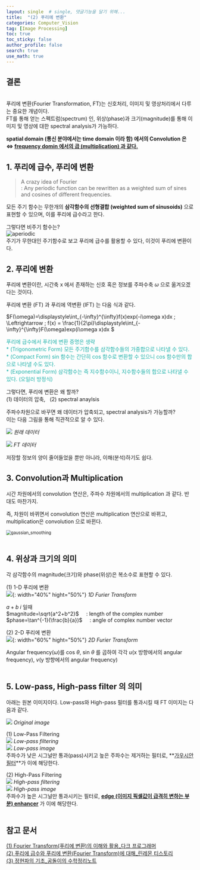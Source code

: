 ```yaml
---
layout: single  # single, 댓글기능을 달기 위해...
title:  "(2) 푸리에 변환"
categories: Computer_Vision
tag: [Image Processing]
toc: true
toc_sticky: false
author_profile: false
search: true
use_math: true
---
```


## 결론
<br/>
푸리에 변환(Fourier Transformation, FT)는 신호처리, 이미지 및 영상처리에서 다루는 중요한 개념이다. <br/>
FT를 통해 얻는 스펙트럼(spectrum) 인, 위상(phase)과 크기(magnitude)를 통해 이미지 및 영상에 대한 spectral analysis가 가능하다.
<br/>

**spatial domain (통신 분야에서는 time domain 이라 함) 에서의 Convolution 은 $\Leftrightarrow$ <u>frequency domin 에서의 곱 (multiplication) 과 같다.</u>**
<br/>

## 1. 푸리에 급수, 푸리에 변환

> A crazy idea of Fourier <br/>
: Any periodic function can be rewritten as a weighted sum of sines and cosines of different frequencies. 

모든 주기 함수는 무한개의 **삼각함수의 선형결합 (weighted sum of sinusoids)** 으로 표현할 수 있으며, 이를 푸리에 급수라고 한다. 
<br/>

그렇다면 비주기 함수는? <br/>
<img src="/assets/images/2022-09-15-FT/aperiodic.png" alt="aperiodic"/><br/>
주기가 무한대인 주기함수로 보고 푸리에 급수를 활용할 수 있다, 이것이 푸리에 변환이다. 
<br/>


## 2. 푸리에 변환

푸리에 변환이란, 시간축 x 에서 존재하는 신호 혹은 정보를 주파수축 $\omega$ 으로 옮겨오겠다는 것이다. <br/>

푸리에 변환 (FT) 과 푸리에 역변환 (IFT) 는 다음 식과 같다.<br/>

$F(\omega)=\displaystyle\int_{-\infty}^{\infty}f(x)exp(-i\omega x)dx \; \Leftrightarrow \; f(x) = \frac{1}{2\pi}\displaystyle\int_{-\infty}^{\infty}F(\omega)exp(i\omega x)dx $

<span style="color:lightseagreen">푸리에 급수에서 푸리에 변환 증명은 생략</span><br/>
<span style="color:lightseagreen">* (Trigonometric Form) 모든 주기함수를 삼각함수들의 가중합으로 나타낼 수 있다. </span><br/>
<span style="color:lightseagreen">* (Compact Form) sin 함수는 간단히 cos 함수로 변환할 수 있으니 cos 함수만의 합으로 나타낼 수도 있다. </span><br/>
<span style="color:lightseagreen">* (Exponential Form) 삼각함수는 즉 지수함수이니, 지수함수들의 합으로 나타낼 수 있다. (오일러 방정식) </span>


그렇다면, 푸리에 변환은 왜 할까? <br/>
(1) 데이터의 압축, &nbsp; (2) spectral anaylsis 
<br/>

주파수차원으로 바꾸면 왜 데이터가 압축되고, spectral analysis가 가능할까? <br/>
이는 다음 그림을 통해 직관적으로 알 수 있다. 
<br/>

![](/assets/images/2022-09-15-FT/IFT.png)
*원래 데이터*

![](/assets/images/2022-09-15-FT/FT.png)
*FT 데이터*

저장할 정보의 양이 줄어들었을 뿐만 아니라, 이해(분석)하기도 쉽다. <br/>

## 3. Convolution과 Multiplication
시간 차원에서의 convolution 연산은, 주파수 차원에서의 multiplication 과 같다. 반대도 마찬가지. 
<br/>

즉, 차원이 바뀌면서 convolution 연산은 multiplication 연산으로 바뀌고, multiplication은 convolution 으로 바뀐다. 

<img src="/assets/images/2022-09-15-FT/FTConvolution.png" alt="gaussian_smoothing" style="zoom:80%;" /> <br/>
<br/>

## 4. 위상과 크기의 의미
각 삼각함수의 magnitude(크기)와 phase(위상)은 복소수로 표현할 수 있다. 
<br/>

(1) 1-D 푸리에 변환 
<br/>
![](/assets/images/2022-09-15-FT/1D.png){: width="40%" hight="50%"}
*1D Furier Transform*
<br/>

$a+b\;i$ 일때 <br/>
$magnitude=\sqrt{a^2+b^2}$ &nbsp; &nbsp; : length of the complex number <br/>
$phase=\tan^{-1}(\frac{b}{a})$ &nbsp; &nbsp; : angle of complex number vector<br/>

(2) 2-D 푸리에 변환
<br/>
![](/assets/images/2022-09-15-FT/2D.png){: width="60%" hight="50%"}
*2D Furier Transform*
<br/>

Angular frequency($\omega$)를 cos $\theta$, sin $\theta$ 를 곱하여 각각 $u$(x 방향에서의 angular frequency), $v$(y 방향에서의 angular frequency)
<br/>
<br/>

## 5. Low-pass, High-pass filter 의 의미
아래는 원본 이미지이다. Low-pass와 High-pass 필터를 통과시킬 때 FT 이미지는 다음과 같다. 
<br/>

![](/assets/images/2022-09-15-FT/origin.png)
*Original image*
<br/>

(1) Low-Pass Filtering 
<br/>
![](/assets/images/2022-09-15-FT/Low.png)
*Low-pass filtering*
<br/>
![](/assets/images/2022-09-15-FT/Low_img.png)
*Low-pass image*
<br/>
주파수가 낮은 시그널만 통과(pass)시키고 높은 주파수는 제거하는 필터로, **<u>가우시안 필터</u>**가 이에 해당한다.
<br/>

(2) High-Pass Filtering 
<br/>
![](/assets/images/2022-09-15-FT/High.png)
*High-pass filtering*
<br/>
![](/assets/images/2022-09-15-FT/High_img.png)
*High-pass image*
<br/>
주파수가 높은 시그널만 통과시키는 필터로, **<u>edge (이미지 픽셀값이 급격히 변하는 부분) enhancer</u>** 가 이에 해당한다.
<br/>
<br/>

## 참고 문서
[(1) Fourier Transform(푸리에 변환)의 이해와 활용_다크 프로그래머](https://darkpgmr.tistory.com/171) <br/>
[(2) 푸리에 급수와 푸리에 변환(Fourier Transform)에 대해_린레몬 티스토리](https://renelemon.tistory.com/75) <br/>
[(3) 정현파의 기초_공돌이의 수학정리노트](https://angeloyeo.github.io/2022/01/04/sinusoids.html)